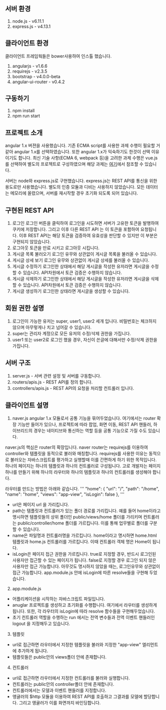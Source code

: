 ## 서버 환경
1. node.js - v6.11.1
2. express.js - v4.13.1

## 클라이언트 환경
클라이언트 프레임웍들은 bower사용하여 인스톨 했습니다.
1. angularjs - v1.6.6
2. requirejs - v2.3.5
3. bootstrap - v4.0.0-beta
4. angular-ui-router - v0.4.2

## 구동하기
1. npm install
2. npm run start

## 프로젝트 소개
angular 1.x 버젼을 사용했습니다. 기존 ECMA script를 사용한 과제 수행이 필요할 거 같아 angular 1.x를 선택하였습니다. 또한 angular 1.x가 익숙하기도 한것이 선택 이유이기도 합니다.
최신 기술 사항(ECMA 6, webpack 등)을 고려한 과제 수행은 vue.js를 선택하여 별도의 프로젝트로 구성하였으며 해당 과제는 [여기](https://github.com/cryingnavi/naver_vue)에서 참조할 수 있습니다.

서버는 node와 express.js로 구현했습니다. express.js는 REST API를 통신을 위한 용도로만 사용했습니다. 별도의 인증 모듈과 디비는 사용하지 않았습니다. 모든 데이터는 메모리에 올렸으며, 서버를 재시작할 경우 초기화 되도록 되어 있습니다.

## 구현된 REST API
1. 로그인
로그인 버튼을 클릭하여 로그인을 시도하면 서버가 고유한 토큰을 발행하여 쿠키에 저장합니다. 그리고 이후 다른 REST API 는 이 토큰을 포함하여 요청됩니다. 이후 REST API는 해당 토큰을 검증하여 유효성을 판단할 수 있지만 이 부분은 구현되지 않았습니다.
2. 로그아웃
토큰을 만료 시키고 로그아웃 시킵니다.
3. 게시글 목록 불러오기
로그인 유무와 상관없이 게시글 목록을 불러올 수 있습니다.
4. 게시글 상세 보기
로그인 유무와 상관없이 게시글 상세를 불러올 수 있습니다.
5. 게시글 수정하기
로그인한 상태에서 해당 게시글을 작성한 유저라면 게시글을 수정할 수 있습니다. API차원에서 토큰 검증은 수행하지 않습니다.
6. 게시글 삭제하기
로그인한 상태에서 해당 게시글을 작성한 유저라면 게시글을 삭제할 수 있습니다. API차원에서 토큰 검증은 수행하지 않습니다.
7. 게시글 생성하기
로그인한 상태라면 게시글을 생성할 수 있습니다.

## 회원 권한 설명
1. 로그인이 가능한 유저는 super, user1, user2 세개 입니다. 비밀번호는 체크하지 않으며 아무렇게나 치고 넘어갈 수 있습니다.
2. super는 관리자 계정으로 모든 유저의 수정/삭제 권한을 가집니다.
3. user1 또는 user2로 로그인 했을 경우, 자신이 쓴글에 대해서만 수정/삭제 권한을 가집니다.


## 서버 구조
1. server.js - 서버 관련 설정 및 서버를 구동합니다.
2. routers/apis.js - REST API를 정의 합니다.
2. controllers/apis.js - REST API의 요청을 처리할 컨트롤러 입니다.


## 클라이언트 설명
1. naver.js
angular 1.x 모듈로서 공통 기능을 묶어두었습니다. 여기에서는 router 확장 기능만 들어가 있으나, 프로젝트에 따라 팝업, 화면 이동, REST API 핸들러, 하이브리드의 경우는 네이티브와 통신하는 역할 등을 공통 기능으로 가질 수도 있습니다.

naver.js의 핵심은 router의 확장입니다. naver router는 requirejs를 이용하여 controller와 템플릿을 동적으로 불러와 매칭합니다. requirejs를 사용한 이유는 동적으로 불러오는 자바스크립트를 평가하고 실행할때 이를 간편하게 하기 위한 목적입니다.
하나의 페이지는 하나의 템플릿과 하나의 컨트롤러로 구성됩니다. 고로 개발자는 페이지 하나를 만들기 위해 하나의 라우터와 하나의 템플릿과 하나의 컨트롤러를 생성해야 합니다.

라우터를 만드는 방법은 아래와 같습니다.
'''
"home": {
	"url": "/",
	"path": "/home",
	"name": "home",
	"views": "app-view",
	"isLogin": false
},
'''
- url은 페이지 url 을 가리킵니다.
- path는 템플릿과 컨트롤러가 있는 폴더 경로를 가리킵니다. 예를 들어 home이라고 명시하면 템플릿들의 상위 폴더인 public/views/home 폴더를 가리키며 컨트롤러는 public/controller/home 폴더를 가르킵니다. 이를 통해 업무별로 폴더를 구분할 수 있습니다.
- name은 파일명과 컨트롤러명을 가르킵니다. home이라고 명시하면 home.html 템플릿과 home.js 컨트롤러를 가르킵니다. 이때 컨트롤러 객체 명은 Home이 됩니다.
- isLogin은 페이지 접근 권한을 가르킵니다. true로 지정할 경우, 반드시 로그인된 사용자만 접근할 수 있는 페이지가 됩니다. false로 지정할 경우 로그인 되지 않은 사용자만 접근 가능합니다. 아무것도 명시하지 않았을 때는, 로그인유무와 상관없이 접근 가능합니다. app.module.js 안에 isLogin에 따른 resolve들을 구현해 두었습니다.

2.  app.module.js
- 어플리케이션을 시작하는 자바스크립트 파일입니다.
- anuglar 프로젝트를 생성하고 초기화를 수행합니다. 여기에서 라우터를 생성하게 됩니다. 또한, 각 라우터의 isLogin에 따라 resolve 함수들을 구현해두었습니다.
- 초기 컨트롤러 역할을 수행하는 run 에서는 전역 변수들과 전역 이벤트 핸들러인 logout 을 지정해두고 있습니다.

3. 템플릿
- url로 접근하면 라우터에서 지정한 템플릿을 불러와 지정한 "app-view" 엘리먼트에 추가하게 됩니다.
- 템플릿들은 public안의 views폴더 안에 존재합니다.


4. 컨트롤러
- url로 접근하면 라우터에서 지정한 컨트롤러를 불러와 실행합니다.
- 컨트롤러는 public안의 controller폴더 안에 존재합니다.
- 컨트롤러에서는 모델과 이벤트 핸들러를 지정합니다.
- 앵귤러의 $http 모듈을 이용하여 REST API를 호출하고 그결과를 모델에 할당합니다. 그리고 앵귤러가 이를 화면까지 바인딩합니다.



